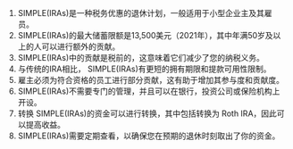 

1. SIMPLE(IRAs)是一种税务优惠的退休计划，一般适用于小型企业主及其雇员。
2. SIMPLE(IRAs)的最大储蓄限额是13,500美元（2021年），其中年满50岁及以上的人可以进行额外的贡献。
3. SIMPLE(IRAs)中的贡献是税前的，这意味着它们减少了您的纳税义务。
4. 与传统的IRA相比， SIMPLE(IRAs)有更短的拥有期限和提款可用性限制。 
5. 雇主必须为符合资格的员工进行部分贡献，这有助于增加其参与度和贡献度。 
6. SIMPLE(IRAs)不需要专门的管理，并且可以在银行，投资公司或保险机构上开设。
7. 转换 SIMPLE(IRAs)的资金可以进行转换，其中包括转换为 Roth IRA，因此可以提高收益。 
8. SIMPLE(IRAs)需要定期查看，以确保您在预期的退休时刻取出了你的资金。